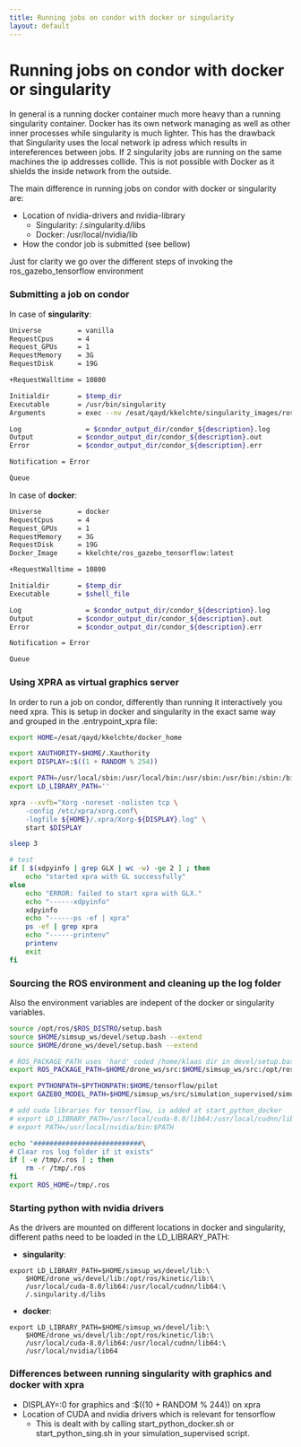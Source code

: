 ```yaml
---
title: Running jobs on condor with docker or singularity
layout: default
---
```


# Running jobs on condor with docker or singularity

In general is a running docker container much more heavy than a running singularity container. Docker has its own network managing as well as other inner processes while singularity is much lighter. This has the drawback that Singularity uses the local network ip adress which results in intereferences between jobs. If 2 singularity jobs are running on the same machines the ip addresses collide. This is not possible with Docker as it shields the inside network from the outside.

The main difference in running jobs on condor with docker or singularity are:

* Location of nvidia-drivers and nvidia-library
	* Singularity: /.singularity.d/libs
	* Docker: /usr/local/nvidia/lib
* How the condor job is submitted (see bellow)

Just for clarity we go over the different steps of invoking the ros_gazebo_tensorflow environment

### Submitting a job on condor

In case of **singularity**:

```bash
Universe         = vanilla
RequestCpus      = 4 
Request_GPUs     = 1 
RequestMemory    = 3G
RequestDisk      = 19G

+RequestWalltime = 10800

Initialdir       = $temp_dir
Executable       = /usr/bin/singularity
Arguments        = exec --nv /esat/qayd/kkelchte/singularity_images/ros_gazebo_tensorflow.img $shell_file

Log 	           = $condor_output_dir/condor_${description}.log
Output           = $condor_output_dir/condor_${description}.out
Error            = $condor_output_dir/condor_${description}.err

Notification = Error

Queue
```

In case of **docker**:

```bash
Universe         = docker
RequestCpus      = 4 
Request_GPUs     = 1 
RequestMemory    = 3G
RequestDisk      = 19G
Docker_Image     = kkelchte/ros_gazebo_tensorflow:latest

+RequestWalltime = 10800

Initialdir       = $temp_dir
Executable       = $shell_file

Log 	           = $condor_output_dir/condor_${description}.log
Output           = $condor_output_dir/condor_${description}.out
Error            = $condor_output_dir/condor_${description}.err

Notification = Error

Queue
```

### Using XPRA as virtual graphics server

In order to run a job on condor, differently than running it interactively you need xpra.
This is setup in docker and singularity in the exact same way and grouped in the .entrypoint_xpra file:

```bash
export HOME=/esat/qayd/kkelchte/docker_home

export XAUTHORITY=$HOME/.Xauthority
export DISPLAY=:$((1 + RANDOM % 254))

export PATH=/usr/local/sbin:/usr/local/bin:/usr/sbin:/usr/bin:/sbin:/bin
export LD_LIBRARY_PATH=''

xpra --xvfb="Xorg -noreset -nolisten tcp \
    -config /etc/xpra/xorg.conf\
    -logfile ${HOME}/.xpra/Xorg-${DISPLAY}.log" \
    start $DISPLAY

sleep 3

# test
if [ $(xdpyinfo | grep GLX | wc -w) -ge 2 ] ; then
	echo "started xpra with GL successfully"
else
	echo "ERROR: failed to start xpra with GLX."
	echo "------xdpyinfo"
	xdpyinfo 
	echo "------ps -ef | xpra"
	ps -ef | grep xpra
	echo "------printenv"
	printenv
	exit
fi
```

### Sourcing the ROS environment and cleaning up the log folder

Also the environment variables are indepent of the docker or singularity variables.
```bash
source /opt/ros/$ROS_DISTRO/setup.bash
source $HOME/simsup_ws/devel/setup.bash --extend
source $HOME/drone_ws/devel/setup.bash --extend

# ROS_PACKAGE_PATH uses 'hard' coded /home/klaas dir in devel/setup.bash instead of $HOME
export ROS_PACKAGE_PATH=$HOME/drone_ws/src:$HOME/simsup_ws/src:/opt/ros/kinetic/share

export PYTHONPATH=$PYTHONPATH:$HOME/tensorflow/pilot
export GAZEBO_MODEL_PATH=$HOME/simsup_ws/src/simulation_supervised/simulation_supervised_demo/models

# add cuda libraries for tensorflow, is added at start_python_docker
# export LD_LIBRARY_PATH=/usr/local/cuda-8.0/lib64:/usr/local/cudnn/lib64:$LD_LIBRARY_PATH
# export PATH=/usr/local/nvidia/bin:$PATH

echo "###########################\
# Clear ros log folder if it exists"
if [ -e /tmp/.ros ] ; then
	rm -r /tmp/.ros
fi
export ROS_HOME=/tmp/.ros
```

### Starting python with nvidia drivers

As the drivers are mounted on different locations in docker and singularity, different paths need to be loaded in the LD_LIBRARY_PATH:

* **singularity**: 

```
export LD_LIBRARY_PATH=$HOME/simsup_ws/devel/lib:\
	$HOME/drone_ws/devel/lib:/opt/ros/kinetic/lib:\
	/usr/local/cuda-8.0/lib64:/usr/local/cudnn/lib64:\
	/.singularity.d/libs
```

* **docker**:

```
export LD_LIBRARY_PATH=$HOME/simsup_ws/devel/lib:\
	$HOME/drone_ws/devel/lib:/opt/ros/kinetic/lib:\
	/usr/local/cuda-8.0/lib64:/usr/local/cudnn/lib64:\
	/usr/local/nvidia/lib64
```

### Differences between running singularity with graphics and docker with xpra

* DISPLAY=:0 for graphics and :$((10 + RANDOM % 244)) on xpra
* Location of CUDA and nvidia drivers which is relevant for tensorflow
	* This is dealt with by calling start_python_docker.sh or start_python_sing.sh in your simulation_supervised script.